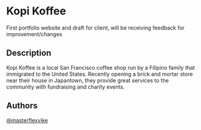 # Kopi Koffee
First portfolio website and draft for client, will be receiving feedback for improvement/changes


## Description

Kopi Koffee is a local San Francisco coffee shop run by a Filipino family that immigrated to the United States. Recently opening a brick and mortar store near their house in Japantown, they provide great services to the community with fundraising and charity events. 


## Authors
[@masterflexyike](https://twitter.com/masterflexyike)


